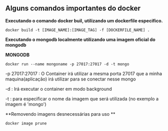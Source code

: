 ## Alguns comandos importantes do docker

**Executando o comando docker buil, utilizando um dockerfile especifico.**

```
docker build -t [IMAGE_NAME]:[IMAGE_TAG] -f [DOCKERFILE_NAME] .
```

**Executando o mongodb localmente utilizando uma imagem oficial do mongodb**

**MONGODB**

```
docker run --name mongoname -p 27017:27017 -d -t mongo
```

-p 27017:27017 : O Container irá utilizar a mesma porta 27017 que a minha maquina(aplicação) irá utilizar
para se conectar nesse mongo

-d : Irá executar o container em modo background

-t : para especificar o nome da imagem que será utilizada (no exemplo a imagem é 'mongo')

**Removendo imagens desnecessárias para uso **

```
docker image prune
```
